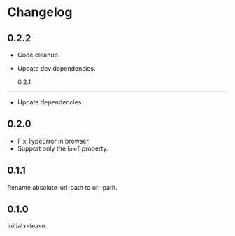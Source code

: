# Changelog

## 0.2.2

- Code cleanup.
- Update dev dependencies.

  0.2.1

---

- Update dependencies.

## 0.2.0

- Fix TypeError in browser
- Support only the `href` property.

## 0.1.1

Rename absolute-url-path to url-path.

## 0.1.0

Initial release.
